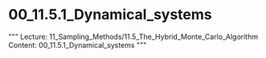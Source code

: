 # 00_11.5.1_Dynamical_systems

"""
Lecture: 11_Sampling_Methods/11.5_The_Hybrid_Monte_Carlo_Algorithm
Content: 00_11.5.1_Dynamical_systems
"""

